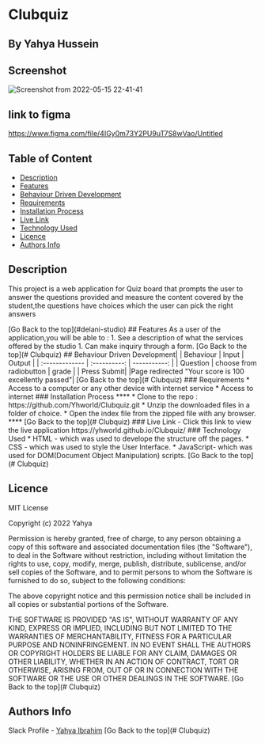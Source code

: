 # Clubquiz
 ## By Yahya Hussein
## Screenshot
![Screenshot from 2022-05-15 22-41-41](https://user-images.githubusercontent.com/74947307/168491043-43b7a62e-d4c8-4613-a427-bb9fc203b319.png)


## link to figma
https://www.figma.com/file/4IGy0m73Y2PU9uT7S8wVao/Untitled
 
 ## Table of Content
 - [Description](#description)
 - [Features](#features)
 - [Behaviour Driven Development](#Behaviour-Driven-Development)
 - [Requirements](#requirements)
 - [Installation Process](#installation-Process)
 - [Live Link](#Live-Link)
 - [Technology  Used](#technology-Used)
 - [Licence](#licence)
 - [Authors Info](#Authors-Info)
 ## Description
 <p>This project is a web application for Quiz board that prompts the user to answer the questions provided and measure the content covered by the student,the questions have choices which the user can pick the right answers</p>
[Go Back to the top](#delani-studio)
## Features
As a user of the application,you will be able to :
1. See a description of what the services offered by the studio
1. Can make inquiry through a form.
[Go Back to the top](# Clubquiz)
## Behaviour Driven Development|
| Behaviour      | Input        | Output       |
| :------------- | :----------: | -----------: |
|  Question |   choose from radiobutton |   grade  |
| Press Submit|     |Page redirected "Your score is 100 excellently passed"|
[Go Back to the top](# Clubquiz)
 ###  Requirements
 * Access to  a computer or any other device with internet service
 * Access to internet
 ### Installation Process
 ****
* Clone to the repo : https://github.com/Yhworld/Clubquiz.git
* Unzip the downloaded files in a folder of choice.
* Open the index file from the zipped file with any browser.
 ****
 [Go Back to the top](# Clubquiz)
### Live Link
- Click this link to view the live application https://yhworld.github.io/Clubquiz/
### Technology  Used
* HTML - which was used to develope the structure off the pages.
* CSS - which was used to style the User Interface.
* JavaScript- which was used for DOM(Document Object Manipulation) scripts.
[Go Back to the top](# Clubquiz)

## Licence
MIT License

Copyright (c) 2022 Yahya

Permission is hereby granted, free of charge, to any person obtaining a copy
of this software and associated documentation files (the "Software"), to deal
in the Software without restriction, including without limitation the rights
to use, copy, modify, merge, publish, distribute, sublicense, and/or sell
copies of the Software, and to permit persons to whom the Software is
furnished to do so, subject to the following conditions:

The above copyright notice and this permission notice shall be included in all
copies or substantial portions of the Software.

THE SOFTWARE IS PROVIDED "AS IS", WITHOUT WARRANTY OF ANY KIND, EXPRESS OR
IMPLIED, INCLUDING BUT NOT LIMITED TO THE WARRANTIES OF MERCHANTABILITY,
FITNESS FOR A PARTICULAR PURPOSE AND NONINFRINGEMENT. IN NO EVENT SHALL THE
AUTHORS OR COPYRIGHT HOLDERS BE LIABLE FOR ANY CLAIM, DAMAGES OR OTHER
LIABILITY, WHETHER IN AN ACTION OF CONTRACT, TORT OR OTHERWISE, ARISING FROM,
OUT OF OR IN CONNECTION WITH THE SOFTWARE OR THE USE OR OTHER DEALINGS IN THE
SOFTWARE.
[Go Back to the top](# Clubquiz)
## Authors Info
Slack Profile - [Yahya Ibrahim](https://app.slack.com/client/T077KKCG6/GLRQR61NW/user_profile/UKXCHMCNP?cdn_fallback=1)
[Go Back to the top](# Clubquiz)
